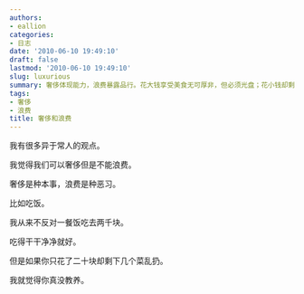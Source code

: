 ```yaml
---
authors:
- eallion
categories:
- 日志
date: '2010-06-10 19:49:10'
draft: false
lastmod: '2010-06-10 19:49:10'
slug: luxurious
summary: 奢侈体现能力，浪费暴露品行。花大钱享受美食无可厚非，但必须光盘；花小钱却剩菜糟蹋，就是缺乏教养。关键在于珍惜资源，而非花费多少。
tags:
- 奢侈
- 浪费
title: 奢侈和浪费
---
```


我有很多异于常人的观点。

我觉得我们可以奢侈但是不能浪费。

奢侈是种本事，浪费是种恶习。

比如吃饭。

我从来不反对一餐饭吃去两千块。

吃得干干净净就好。

但是如果你只花了二十块却剩下几个菜乱扔。

我就觉得你真没教养。